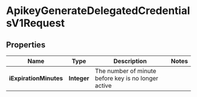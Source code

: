 

# ApikeyGenerateDelegatedCredentialsV1Request

## Properties

Name | Type | Description | Notes
------------ | ------------- | ------------- | -------------
**iExpirationMinutes** | **Integer** | The number of minute before key is no longer active | 




